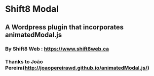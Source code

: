 # Shift8 Modal
## A Wordpress plugin that incorporates animatedModal.js
### By Shift8 Web : https://www.shift8web.ca
### Thanks to João Pereira(http://joaopereirawd.github.io/animatedModal.js/)



